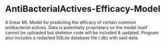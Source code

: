 # AntiBacterialActives-Efficacy-Model
A linear ML Model for predicting the efficacy of certain common antibacterial actives.
Data is potentially proprietary so the model itself cannot be uploaded but skeleton code will be included & updated.
Program also includes a redacted SQLite database file (.db) with said data.

